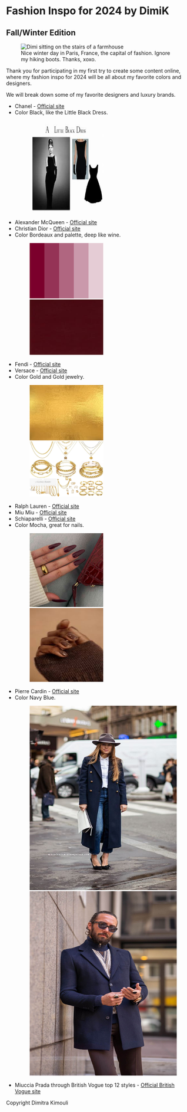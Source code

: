 <!DOCTYPE html>
<html lang="en">
<head>
    <meta charset="UTF-8">
    <meta http-equiv="X-UA-Compatible" content="IE=edge">
    <meta name="viewport" content="width=device-width, initial-scale=1.0">
    <title>Fashion Inspo 2024 - DimiK</title>
</head>

<body>
    <main>
        <h1>Fashion Inspo for 2024 by DimiK</h1>
        <h2>Fall/Winter Edition</h2>
        <figure>
            <img src="Dimisittingonthestairsofafarmhouse.jpg" width="500" height="650" alt="Dimi sitting on the stairs of a farmhouse">
            <figcaption>Nice winter day in Paris, France, the capital of fashion. Ignore my hiking boots. Thanks, xoxo.</figcaption>
        </figure>
        <p>Thank you for participating in my first try to create some content online, where my fashion inspo for 2024 will be all about my favorite colors and designers.</p>
        <p>We will break down some of my favorite designers and luxury brands.</p>
        <ul>
            <li>Chanel - <a href="https://www.chanel.com/gr/" target="_blank">Official site</a></li>
            <li>Color Black, like the Little Black Dress.
                <figure>
                    <img src="littleblackdress.jfif" width="200" height="250" alt="Chanel's first Little Black Dress design">
                </figure>
            </li>
            <li>Alexander McQueen - <a href="https://www.alexandermcqueen.com/en-gr" target="_blank">Official site</a></li>
            <li>Christian Dior - <a href="https://www.dior.com/en_gr?msockid=19ff41598dc262e6031855db8c026344" target="_blank">Official site</a></li>
            <li>Color Bordeaux and palette, deep like wine.
                <figure>
                    <img src="bordopallete.png" width="200" height="150" alt="Bordeaux palette colors">
                    <img src="bordoonly.jpg" width="200" height="150" alt="Bordeaux color display">
                </figure>
            </li>
            <li>Fendi - <a href="https://www.fendi.com/gr-en/" target="_blank">Official site</a></li>
            <li>Versace - <a href="https://www.versace.com/us/en/" target="_blank">Official site</a></li>
            <li>Color Gold and Gold jewelry.
                <figure>
                    <img src="goldcoloronly.jfif" width="200" height="150" alt="Gold color display">
                    <img src="goldjewellery.jpg" width="200" height="150" alt="Set of gold jewelry">
                </figure>
            </li>
            <li>Ralph Lauren - <a href="https://www.ralphlauren.eu/gr/en/women/clothing/2020" target="_blank">Official site</a></li>
            <li>Miu Miu - <a href="https://www.miumiu.com/ww/en.html" target="_blank">Official site</a></li>
            <li>Schiaparelli - <a href="https://www.schiaparelli.com/en" target="_blank">Official site</a></li>
            <li>Color Mocha, great for nails.
                <figure>
                    <img src="cherrymochanails2.jpg" width="200" height="200" alt="Cherry mocha nails color on a white hand">
                    <img src="mochanails1afro.jfif" width="200" height="200" alt="Mocha nails color on an Afro-American hand">
                </figure>
            </li>
            <li>Pierre Cardin - <a href="https://www.cardinworld.com/" target="_blank">Official site</a></li>
            <li>Color Navy Blue.
                <figure>
                    <img src="navybluecoat1.jpg" width="400" height="500" alt="Woman wearing a navy blue coat in town">
                    <img src="navybluesuit2.jpg" width="400" height="500" alt="Man wearing a navy blue suit in town">
                </figure>
            </li>
            <li>Miuccia Prada through British Vogue top 12 styles - <a href="https://www.vogue.fr/fashion/article/vogue-looks-back-on-miucci-pradas-12-greatest-style-moments" target="_blank">Official British Vogue site</a></li>
        </ul>
</main> 
<footer>Copyright Dimitra Kimouli</footer>
</body>
</html>
